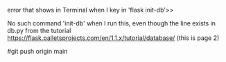 error that shows in Terminal when I key in 'flask init-db'>>

No such command 'init-db' when I run this, even though the line exists in db.py
from the tutorial https://flask.palletsprojects.com/en/1.1.x/tutorial/database/ (this is page 2)

#git push origin main 


